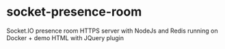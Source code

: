 # socket-presence-room
Socket.IO presence room HTTPS server with NodeJs and Redis running on Docker + demo HTML with JQuery plugin
